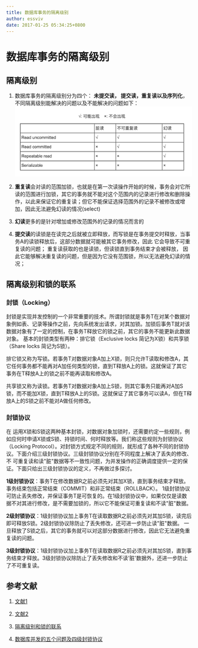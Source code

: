 ```yaml
---
title: 数据库事务的隔离级别
author: essviv
date: 2017-01-25 05:34:25+0800
---
```


# 数据库事务的隔离级别

## 隔离级别
1. 数据库事务的隔离级别分为四个： **未提交读， 提交读，重复读以及序列化**，不同隔离级别能解决的问题以及不能解决的问题如下：
![transaction-level](https://github.com/Essviv/images/blob/master/transaction.jpg?raw=true)

2. **重复读**会对读的范围加锁，也就是在第一次读操作开始的时候，事务会对它所读的范围进行加锁，其它的事务就不能对这个范围内的记录进行修改和删除操作，以此来保证它的重复读；但它不能保证选择范围外的记录不被修改或增加，因此无法避免幻读的情况(select)

3. **幻读**更多的是针对增加或修改范围外的记录的情况而言的

4. **提交读**的读锁是在读完之后就被立即释放，而写锁是在事务提交时释放，当事务A的读锁释放后，这部分数据就可能被其它事务修改，因此 它会导致不可重复读的问题； 重复读获取的也是读锁，但读锁直到事务结束才会被释放， 因此它能够解决重复读的问题，但是因为它没有范围锁，所以无法避免幻读的情况； 

## 隔离级别和锁的联系

### 封锁（Locking）
 
封锁是实现并发控制的一个非常重要的技术。所谓封锁就是事务T在对某个数据对象例如表、记录等操作之前，先向系统发出请求，对其加锁。加锁后事务T就对该 数据对象有了一定的控制，在事务T释放它的锁之前，其它的事务不能更新此数据对象。 基本的封锁类型有两种：排它锁（Exclusive locks 简记为X锁）和共享锁（Share locks 简记为S锁）。 

排它锁又称为写锁。若事务T对数据对象A加上X锁，则只允许T读取和修改A，其它任何事务都不能再对A加任何类型的锁，直到T释放A上的锁。这就保证了其它事务在T释放A上的锁之前不能再读取和修改A。 

共享锁又称为读锁。若事务T对数据对象A加上S锁，则其它事务只能再对A加S锁，而不能加X锁，直到T释放A上的S锁。这就保证了其它事务可以读A，但在T释放A上的S锁之前不能对A做任何修改。 

### 封锁协议
 
在 运用X锁和S锁这两种基本封锁，对数据对象加锁时，还需要约定一些规则，例如应何时申请X锁或S锁、持锁时间、何时释放等。我们称这些规则为封锁协议 （Locking Protocol）。对封锁方式规定不同的规则，就形成了各种不同的封锁协议。下面介绍三级封锁协议。三级封锁协议分别在不同程度上解决了丢失的修改、不 可重复读和读"脏"数据等不一致性问题，为并发操作的正确调度提供一定的保证。下面只给出三级封锁协议的定义，不再做过多探讨。
 
**1级封锁协议**：事务T在修改数据R之前必须先对其加X锁，直到事务结束才释放。事务结束包括正常结束（COMMIT）和非正常结束（ROLLBACK）。 1级封锁协议可防止丢失修改，并保证事务T是可恢复的。在1级封锁协议中，如果仅仅是读数据不对其进行修改，是不需要加锁的，所以它不能保证可重复读和不读"脏"数据。

**2级封锁协议**：1级封锁协议加上事务T在读取数据R之前必须先对其加S锁，读完后即可释放S锁。2级封锁协议除防止了丢失修改，还可进一步防止读"脏"数据。 一旦释放了S锁之后，其它的事务就可以对这部分数据进行修改，因此它无法避免重复读的问题。

**3级封锁协议**：1级封锁协议加上事务T在读取数据R之前必须先对其加S锁，直到事务结束才释放。3级封锁协议除防止了丢失修改和不读'脏'数据外，还进一步防止了不可重复读。  


## 参考文献

1. [文献1](http://blog.csdn.net/fg2006/article/details/6937413)
 
2. [文献2](http://blog.sina.com.cn/s/blog_616b428f010163bo.html)
  
3. [隔离级别和锁的联系](http://www.cnblogs.com/tqsummer/archive/2010/07/11/1775209.html)
 
4. [数据库并发的五个问题及四级封锁协议](http://blog.csdn.net/zhangzeyuaaa/article/details/46400419)